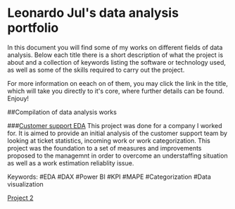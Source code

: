 # Leonardo Jul's data analysis portfolio

In this document you will find some of my works on different fields of data analysis. Below each title there is a short description of what the project is about and a collection of keywords listing the software or technology used, as well as some of the skills required to carry out the project.

For more information on eeach on of them, you may click the link in the title, which will take you directly to it's core, where further details can be found. Enjouy!

##Compilation of data analysis works

###[Customer support EDA](https://leonardojul.github.io/Customer-Support_EDA_Power_BI/)
This project was done for a company I worked for. It is aimed to provide an initial analysis of the customer support team by looking at ticket statistics, incoming work or work categorization. This project was the foundation to a set of measures and improvements proposed to the managemnt in order to overcome an understaffing situation as well as a work estimation reliablity issue.

Keywords: #EDA #DAX #Power BI #KPI #MAPE #Categorization #Data visualization

[Project 2](https://htmlpreview.github.io/?https://github.com/Leonardojul/financial/blob/docs/Financial_analysis.html)
